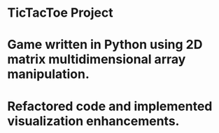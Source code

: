 # TicTacToe Project
# Game written in Python using 2D matrix multidimensional array manipulation.
# Refactored code and implemented visualization enhancements.
